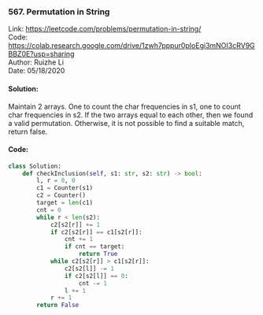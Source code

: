 ### 567. Permutation in String
Link: https://leetcode.com/problems/permutation-in-string/  
Code: https://colab.research.google.com/drive/1zwh7pppur0pIoEgi3mNOI3cRV9GBBZ0E?usp=sharing  
Author: Ruizhe Li  
Date: 05/18/2020  

#### Solution:
Maintain 2 arrays. One to count the char frequencies in s1, one to count char frequencies in s2. If the two arrays equal to each other, then we found a valid permutation. Otherwise, it is not possible to find a suitable match, return false.

#### Code:
```python
class Solution:
    def checkInclusion(self, s1: str, s2: str) -> bool:
        l, r = 0, 0
        c1 = Counter(s1)
        c2 = Counter()
        target = len(c1)
        cnt = 0
        while r < len(s2):
            c2[s2[r]] += 1
            if c2[s2[r]] == c1[s2[r]]:
                cnt += 1
                if cnt == target:
                    return True
            while c2[s2[r]] > c1[s2[r]]:
                c2[s2[l]] -= 1
                if c2[s2[l]] == 0:
                    cnt -= 1
                l += 1
            r += 1
        return False
```